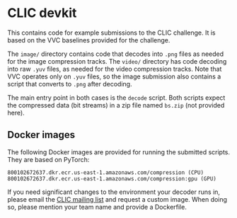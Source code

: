 # CLIC devkit

This contains code for example submissions to the CLIC challenge. It is based on the VVC
baselines provided for the challenge.

The `image/` directory contains code that decodes into `.png` files as needed for the
image compression tracks. The `video/` directory has code decoding into raw `.yuv` files,
as needed for the video compression tracks. Note that VVC operates only on `.yuv` files,
so the image submission also contains a script that converts to `.png` after decoding.

The main entry point in both cases is the `decode` script. Both scripts expect the
compressed data (bit streams) in a zip file named `bs.zip` (not provided here).

## Docker images

The following Docker images are provided for running the submitted scripts. They are based
on PyTorch:

```
800102672637.dkr.ecr.us-east-1.amazonaws.com/compression (CPU)
800102672637.dkr.ecr.us-east-1.amazonaws.com/compression:gpu (GPU)
```

If you need significant changes to the environment your decoder runs in, please email the
[CLIC mailing list](clic-list@googlegroups.com) and request a custom image. When doing so,
please mention your team name and provide a Dockerfile.
